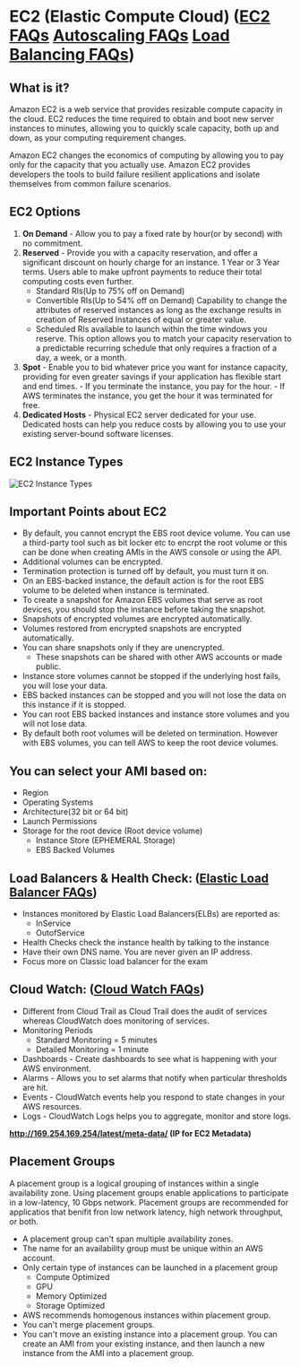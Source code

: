 # EC2 (Elastic Compute Cloud) ([EC2 FAQs](https://aws.amazon.com/ec2/faqs/) [Autoscaling FAQs](https://aws.amazon.com/autoscaling/faqs/) [Load Balancing FAQs](https://aws.amazon.com/elasticloadbalancing/faqs/))

## What is it?
Amazon EC2 is a web service that provides resizable compute capacity in the cloud. EC2 reduces the time required to obtain and boot new server instances to minutes, allowing you to quickly scale capacity, both up and down, as your computing requirement changes.

Amazon EC2 changes the economics of computing by allowing you to pay only for the capacity that you actually use. Amazon EC2 provides developers the tools to build failure resilient applications and isolate themselves from common failure scenarios.

## EC2 Options
1. **On Demand** - Allow you to pay a fixed rate by hour(or by second) with no commitment. 
2. **Reserved** - Provide you with a capacity reservation, and offer a significant discount on hourly charge for an instance. 1 Year or 3 Year terms. Users able to make upfront payments to reduce their total computing costs even further.
	- Standard RIs(Up to 75% off on Demand)
	- Convertible RIs(Up to 54% off on Demand) Capability to change the attributes of reserved instances as long as the exchange results in creation of Reserved Instances of equal or greater value.
	- Scheduled RIs available to launch within the time windows you reserve. This option allows you to match your capacity reservation to a predictable recurring schedule that only requires a fraction of a day, a week, or a month.	
3. **Spot** - Enable you to bid whatever price you want for instance capacity, providing for even greater savings if your application has flexible start and end times. 
		- If you terminate the instance, you pay for the hour. 
		- If AWS terminates the instance, you get the hour it was terminated for free.
4. **Dedicated Hosts** - Physical EC2 server dedicated for your use. Dedicated hosts can help you reduce costs by allowing you to use your existing server-bound software licenses.

## EC2 Instance Types
![EC2 Instance Types](https://github.com/varunu28/AWS-Certification-Notes/blob/master/Images/EC2_Instance_Types.png)

## Important Points about EC2
 - By default, you cannot encrypt the EBS root device volume. You can use a third-party tool such as bit locker etc to encrpt the root volume or this can be done when creating AMIs in the AWS console or using the API.
 - Additional volumes can be encrypted. 
 - Termination protection is turned off by default, you must turn it on.
 - On an EBS-backed instance, the default action is for the root EBS volume to be deleted when instance is terminated.
 - To create a snapshot for Amazon EBS volumes that serve as root devices, you should stop the instance before taking the snapshot.
 - Snapshots of encrypted volumes are encrypted automatically.
 - Volumes restored from encrypted snapshots are encrypted automatically.
 - You can share snapshots only if they are unencrypted.
 	- These snapshots can be shared with other AWS accounts or made public.
 - Instance store volumes cannot be stopped if the underlying host fails, you will lose your data.
 - EBS backed instances can be stopped and you will not lose the data on this instance if it is stopped.
 - You can root EBS backed instances and instance store volumes and you will not lose data.
 - By default both root volumes will be deleted on termination. However with EBS volumes, you can tell AWS to keep the root device volumes.

## You can select your AMI based on:
 - Region
 - Operating Systems
 - Architecture(32 bit or 64 bit)
 - Launch Permissions
 - Storage for the root device (Root device volume)
 	- Instance Store (EPHEMERAL Storage)
 	- EBS Backed Volumes

## Load Balancers & Health Check: ([Elastic Load Balancer FAQs](https://aws.amazon.com/elasticloadbalancing/faqs/))
 - Instances monitored by Elastic Load Balancers(ELBs) are reported as:
 	- InService
 	- OutofService
 - Health Checks check the instance health by talking to the instance
 - Have their own DNS name. You are never given an IP address.
 - Focus more on Classic load balancer for the exam

## Cloud Watch: ([Cloud Watch FAQs](https://aws.amazon.com/cloudwatch/faqs/))
 - Different from Cloud Trail as Cloud Trail does the audit of services whereas CloudWatch does monitoring of services.
 - Monitoring Periods
 	- Standard Monitoring = 5 minutes
 	- Detailed Monitoring = 1 minute
 - Dashboards - Create dashboards to see what is happening with your AWS environment.
 - Alarms - Allows you to set alarms that notify when particular thresholds are hit.
 - Events - CloudWatch events help you respond to state changes in your AWS resources.
 - Logs - CloudWatch Logs helps you to aggregate, monitor and store logs.

**http://169.254.169.254/latest/meta-data/ (IP for EC2 Metadata)**

## Placement Groups
A placement group is a logical grouping of instances within a single availability zone. Using placement groups enable applications to participate in a low-latency, 10 Gbps network. Placement groups are recommended for applicatios that benifit fron low network latency, high network throughput, or both.

 - A placement group can't span multiple availability zones.
 - The name for an availability group must be unique within an AWS account.
 - Only certain type of instances can be launched in a placement group
 	- Compute Optimized 
 	- GPU
 	- Memory Optimized 
 	- Storage Optimized
 - AWS recommends homogenous instances within placement group.
 - You can't merge placement groups.
 - You can't move an existing instance into a placement group. You can create an AMI from your existing instance, and then launch a new instance from the AMI into a placement group.